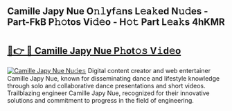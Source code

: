 ## Camille Japy Nue O𝚗𝚕yf𝚊ns L𝚎a𝚔ed N𝚞𝚍es - Part-FkB P𝚑𝚘tos Vi𝚍𝚎o - H𝚘𝚝 Part L𝚎a𝚔s 4hKMR

# <h2><a href="http://kfdio3.oniu.top/?m=Camille+Japy+Nue">🔗👉 🔴 Camille Japy Nue P𝚑ot𝚘𝚜 V𝚒d𝚎o</a></h2>

[![Camille Japy Nue Nu𝚍e𝚜](https://i.imgur.com/0qMVB7G.gif)](http://kfdio3.oniu.top/?m=Camille+Japy+Nue)
Digital content creator and web entertainer Camille Japy Nue, known for disseminating dance and lifestyle knowledge through solo and collaborative dance presentations and short videos. Trailblazing engineer Camille Japy Nue, recognized for their innovative solutions and commitment to progress in the field of engineering.  
